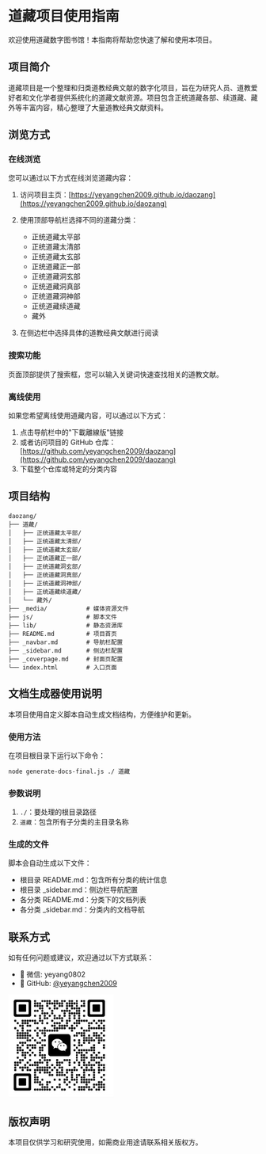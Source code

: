# 道藏项目使用指南

欢迎使用道藏数字图书馆！本指南将帮助您快速了解和使用本项目。

## 项目简介

道藏项目是一个整理和归类道教经典文献的数字化项目，旨在为研究人员、道教爱好者和文化学者提供系统化的道藏文献资源。项目包含正统道藏各部、续道藏、藏外等丰富内容，精心整理了大量道教经典文献资料。

## 浏览方式

### 在线浏览

您可以通过以下方式在线浏览道藏内容：

1. 访问项目主页：[https://yeyangchen2009.github.io/daozang](https://yeyangchen2009.github.io/daozang)

2. 使用顶部导航栏选择不同的道藏分类：
   - 正统道藏太平部
   - 正统道藏太清部
   - 正统道藏太玄部
   - 正统道藏正一部
   - 正统道藏洞玄部
   - 正统道藏洞真部
   - 正统道藏洞神部
   - 正统道藏续道藏
   - 藏外

3. 在侧边栏中选择具体的道教经典文献进行阅读

### 搜索功能

页面顶部提供了搜索框，您可以输入关键词快速查找相关的道教文献。

### 离线使用

如果您希望离线使用道藏内容，可以通过以下方式：

1. 点击导航栏中的"下載離線版"链接
2. 或者访问项目的 GitHub 仓库：[https://github.com/yeyangchen2009/daozang](https://github.com/yeyangchen2009/daozang)
3. 下载整个仓库或特定的分类内容

## 项目结构

```
daozang/
├── 道藏/
│   ├── 正统道藏太平部/
│   ├── 正统道藏太清部/
│   ├── 正统道藏太玄部/
│   ├── 正统道藏正一部/
│   ├── 正统道藏洞玄部/
│   ├── 正统道藏洞真部/
│   ├── 正统道藏洞神部/
│   ├── 正统道藏续道藏/
│   └── 藏外/
├── _media/           # 媒体资源文件
├── js/               # 脚本文件
├── lib/              # 静态资源库
├── README.md         # 项目首页
├── _navbar.md        # 导航栏配置
├── _sidebar.md       # 侧边栏配置
├── _coverpage.md     # 封面页配置
└── index.html        # 入口页面
```

## 文档生成器使用说明

本项目使用自定义脚本自动生成文档结构，方便维护和更新。

### 使用方法

在项目根目录下运行以下命令：

```bash
node generate-docs-final.js ./ 道藏
```

### 参数说明

1. `./`：要处理的根目录路径
2. `道藏`：包含所有子分类的主目录名称

### 生成的文件

脚本会自动生成以下文件：
- 根目录 README.md：包含所有分类的统计信息
- 根目录 _sidebar.md：侧边栏导航配置
- 各分类 README.md：分类下的文档列表
- 各分类 _sidebar.md：分类内的文档导航

## 联系方式

如有任何问题或建议，欢迎通过以下方式联系：

- 📧 微信: yeyang0802
- 🐙 GitHub: [@yeyangchen2009](https://github.com/yeyangchen2009)

![](/_media/lxfs.jpg)

## 版权声明

本项目仅供学习和研究使用，如需商业用途请联系相关版权方。